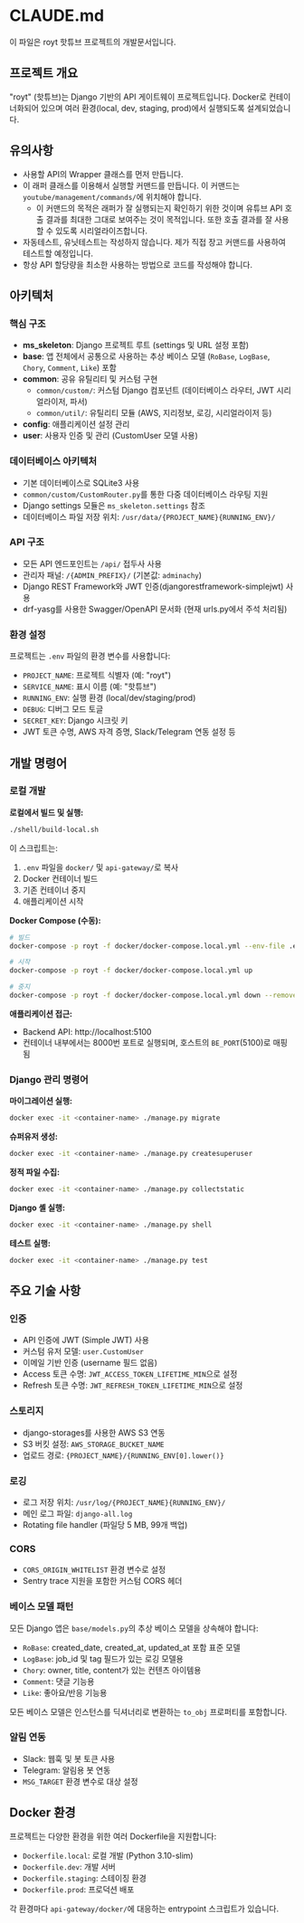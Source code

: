# CLAUDE.md

이 파일은 royt 핫튜브 프로젝트의 개발문서입니다.

## 프로젝트 개요

"royt" (핫튜브)는 Django 기반의 API 게이트웨이 프로젝트입니다. Docker로 컨테이너화되어 있으며 여러 환경(local, dev, staging, prod)에서 실행되도록 설계되었습니다.

## 유의사항
- 사용할 API의 Wrapper 클래스를 먼저 만듭니다.
- 이 래퍼 클래스를 이용해서 실행할 커맨드를 만듭니다. 이 커맨드는 `youtube/management/commands/`에 위치해야 합니다.
  - 이 커맨드의 목적은 래퍼가 잘 실행되는지 확인하기 위한 것이며 유튜브 API 호출 결과를 최대한 그대로 보여주는 것이 목적입니다. 또한 호출 결과를 잘 사용할 수 있도록 시리얼라이즈합니다.
- 자동테스트, 유닛테스트는 작성하지 않습니다. 제가 직접 장고 커맨드를 사용하여 테스트할 예정입니다.
- 항상 API 할당량을 최소한 사용하는 방법으로 코드를 작성해야 합니다.

## 아키텍처

### 핵심 구조

- **ms_skeleton**: Django 프로젝트 루트 (settings 및 URL 설정 포함)
- **base**: 앱 전체에서 공통으로 사용하는 추상 베이스 모델 (`RoBase`, `LogBase`, `Chory`, `Comment`, `Like`) 포함
- **common**: 공유 유틸리티 및 커스텀 구현
  - `common/custom/`: 커스텀 Django 컴포넌트 (데이터베이스 라우터, JWT 시리얼라이저, 파서)
  - `common/util/`: 유틸리티 모듈 (AWS, 지리정보, 로깅, 시리얼라이저 등)
- **config**: 애플리케이션 설정 관리
- **user**: 사용자 인증 및 관리 (CustomUser 모델 사용)

### 데이터베이스 아키텍처

- 기본 데이터베이스로 SQLite3 사용
- `common/custom/CustomRouter.py`를 통한 다중 데이터베이스 라우팅 지원
- Django settings 모듈은 `ms_skeleton.settings` 참조
- 데이터베이스 파일 저장 위치: `/usr/data/{PROJECT_NAME}{RUNNING_ENV}/`

### API 구조

- 모든 API 엔드포인트는 `/api/` 접두사 사용
- 관리자 패널: `/{ADMIN_PREFIX}/` (기본값: `adminachy`)
- Django REST Framework와 JWT 인증(djangorestframework-simplejwt) 사용
- drf-yasg를 사용한 Swagger/OpenAPI 문서화 (현재 urls.py에서 주석 처리됨)

### 환경 설정

프로젝트는 `.env` 파일의 환경 변수를 사용합니다:
- `PROJECT_NAME`: 프로젝트 식별자 (예: "royt")
- `SERVICE_NAME`: 표시 이름 (예: "핫튜브")
- `RUNNING_ENV`: 실행 환경 (local/dev/staging/prod)
- `DEBUG`: 디버그 모드 토글
- `SECRET_KEY`: Django 시크릿 키
- JWT 토큰 수명, AWS 자격 증명, Slack/Telegram 연동 설정 등

## 개발 명령어

### 로컬 개발

**로컬에서 빌드 및 실행:**
```bash
./shell/build-local.sh
```
이 스크립트는:
1. `.env` 파일을 `docker/` 및 `api-gateway/`로 복사
2. Docker 컨테이너 빌드
3. 기존 컨테이너 중지
4. 애플리케이션 시작

**Docker Compose (수동):**
```bash
# 빌드
docker-compose -p royt -f docker/docker-compose.local.yml --env-file .env build

# 시작
docker-compose -p royt -f docker/docker-compose.local.yml up

# 중지
docker-compose -p royt -f docker/docker-compose.local.yml down --remove-orphans
```

**애플리케이션 접근:**
- Backend API: http://localhost:5100
- 컨테이너 내부에서는 8000번 포트로 실행되며, 호스트의 `BE_PORT`(5100)로 매핑됨

### Django 관리 명령어

**마이그레이션 실행:**
```bash
docker exec -it <container-name> ./manage.py migrate
```

**슈퍼유저 생성:**
```bash
docker exec -it <container-name> ./manage.py createsuperuser
```

**정적 파일 수집:**
```bash
docker exec -it <container-name> ./manage.py collectstatic
```

**Django 셸 실행:**
```bash
docker exec -it <container-name> ./manage.py shell
```

**테스트 실행:**
```bash
docker exec -it <container-name> ./manage.py test
```

## 주요 기술 사항

### 인증
- API 인증에 JWT (Simple JWT) 사용
- 커스텀 유저 모델: `user.CustomUser`
- 이메일 기반 인증 (username 필드 없음)
- Access 토큰 수명: `JWT_ACCESS_TOKEN_LIFETIME_MIN`으로 설정
- Refresh 토큰 수명: `JWT_REFRESH_TOKEN_LIFETIME_MIN`으로 설정

### 스토리지
- django-storages를 사용한 AWS S3 연동
- S3 버킷 설정: `AWS_STORAGE_BUCKET_NAME`
- 업로드 경로: `{PROJECT_NAME}/{RUNNING_ENV[0].lower()}`

### 로깅
- 로그 저장 위치: `/usr/log/{PROJECT_NAME}{RUNNING_ENV}/`
- 메인 로그 파일: `django-all.log`
- Rotating file handler (파일당 5 MB, 99개 백업)

### CORS
- `CORS_ORIGIN_WHITELIST` 환경 변수로 설정
- Sentry trace 지원을 포함한 커스텀 CORS 헤더

### 베이스 모델 패턴
모든 Django 앱은 `base/models.py`의 추상 베이스 모델을 상속해야 합니다:
- `RoBase`: created_date, created_at, updated_at 포함 표준 모델
- `LogBase`: job_id 및 tag 필드가 있는 로깅 모델용
- `Chory`: owner, title, content가 있는 컨텐츠 아이템용
- `Comment`: 댓글 기능용
- `Like`: 좋아요/반응 기능용

모든 베이스 모델은 인스턴스를 딕셔너리로 변환하는 `to_obj` 프로퍼티를 포함합니다.

### 알림 연동
- Slack: 웹훅 및 봇 토큰 사용
- Telegram: 알림용 봇 연동
- `MSG_TARGET` 환경 변수로 대상 설정

## Docker 환경

프로젝트는 다양한 환경을 위한 여러 Dockerfile을 지원합니다:
- `Dockerfile.local`: 로컬 개발 (Python 3.10-slim)
- `Dockerfile.dev`: 개발 서버
- `Dockerfile.staging`: 스테이징 환경
- `Dockerfile.prod`: 프로덕션 배포

각 환경마다 `api-gateway/docker/`에 대응하는 entrypoint 스크립트가 있습니다.
